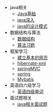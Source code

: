 * java相关
  * [Java基础](./document/java/guide.md)  
  * [java深入](./document/java/javaMore.md)
  * [java的设计模式](./document/java/javaDesign.md)
* 数据结构与算法
  * [数据结构](./document/dataStructure/dataStructure.md)
  * [算法习题](./document/dataStructure/arithmetic.md)
* 框架学习
  * [建立基本的网页](./document/idea/web.md)
  * [hibernate-xml](./document/framework/hibernate-xml.md)  
  * [springMVC](./document/framework/springMVC.md)
  * [spring](./document/framework/spring.md)
  * [Mybatis](./document/framework/Mybatis.md)
* 英语四六级学习
  * [英语四级单词](./document/english/etc4.md)
* 面试题相关
  * [java相关面试题](./document/face/java/interview.md)

